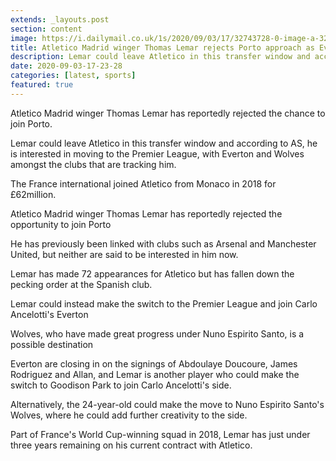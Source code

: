 ```yaml
---
extends: _layouts.post
section: content
image: https://i.dailymail.co.uk/1s/2020/09/03/17/32743728-0-image-a-32_1599149691640.jpg 
title: Atletico Madrid winger Thomas Lemar rejects Porto approach as Everton and Wolves look to sign him 
description: Lemar could leave Atletico in this transfer window and according to AS, he is interested in moving to the Premier League, with Everton and Wolves amongst the clubs that are tracking him. 
date: 2020-09-03-17-23-28 
categories: [latest, sports] 
featured: true 
--- 
```

Atletico Madrid winger Thomas Lemar has reportedly rejected the chance to join Porto.

Lemar could leave Atletico in this transfer window and according to AS, he is interested in moving to the Premier League, with Everton and Wolves amongst the clubs that are tracking him.

The France international joined Atletico from Monaco in 2018 for £62million. 

Atletico Madrid winger Thomas Lemar has reportedly rejected the opportunity to join Porto

He has previously been linked with clubs such as Arsenal and Manchester United, but neither are said to be interested in him now.

Lemar has made 72 appearances for Atletico but has fallen down the pecking order at the Spanish club.

Lemar could instead make the switch to the Premier League and join Carlo Ancelotti's Everton

Wolves, who have made great progress under Nuno Espirito Santo, is a possible destination

Everton are closing in on the signings of Abdoulaye Doucoure, James Rodriguez and Allan, and Lemar is another player who could make the switch to Goodison Park to join Carlo Ancelotti's side. 

Alternatively, the 24-year-old could make the move to Nuno Espirito Santo's Wolves, where he could add further creativity to the side.

Part of France's World Cup-winning squad in 2018, Lemar has just under three years remaining on his current contract with Atletico. 


